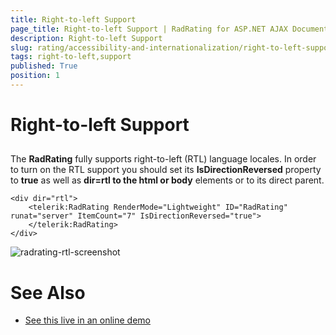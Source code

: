 ```yaml
---
title: Right-to-left Support
page_title: Right-to-left Support | RadRating for ASP.NET AJAX Documentation
description: Right-to-left Support
slug: rating/accessibility-and-internationalization/right-to-left-support
tags: right-to-left,support
published: True
position: 1
---
```


# Right-to-left Support



## 

The **RadRating** fully supports right-to-left (RTL) language locales. In order to turn on the RTL support you should set its **IsDirectionReversed** property to **true** as well as **dir=rtl to the html or body** elements or to its direct parent.

````ASP.NET
<div dir="rtl">
	<telerik:RadRating RenderMode="Lightweight" ID="RadRating" runat="server" ItemCount="7" IsDirectionReversed="true">
	</telerik:RadRating>
</div>
````

![radrating-rtl-screenshot](images/radrating-rtl-screenshot.png)

# See Also

 * [See this live in an online demo](https://demos.telerik.com/aspnet-ajax/rating/examples/righttoleft/defaultcs.aspx)
